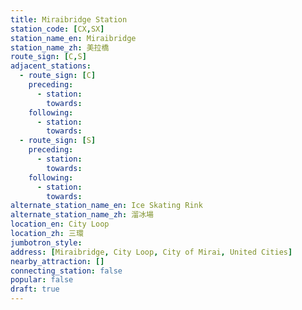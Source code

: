```yaml
---
title: Miraibridge Station
station_code: [CX,SX]
station_name_en: Miraibridge
station_name_zh: 美拉橋
route_sign: [C,S]
adjacent_stations:
  - route_sign: [C]
    preceding:
      - station: 
        towards: 
    following:
      - station: 
        towards: 
  - route_sign: [S]
    preceding:
      - station: 
        towards: 
    following:
      - station: 
        towards: 
alternate_station_name_en: Ice Skating Rink
alternate_station_name_zh: 溜冰場
location_en: City Loop
location_zh: 三環
jumbotron_style: 
address: [Miraibridge, City Loop, City of Mirai, United Cities]
nearby_attraction: []
connecting_station: false
popular: false
draft: true
---
```


